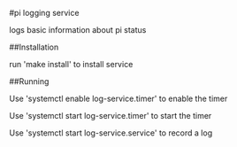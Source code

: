 #pi logging service

logs basic information about pi status

##Installation

run 'make install' to install service

##Running

Use 'systemctl enable log-service.timer' to enable the timer

Use 'systemctl start log-service.timer' to start the timer

Use 'systemctl start log-service.service' to record a log

